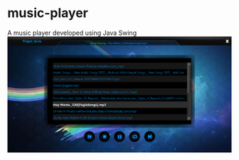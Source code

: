 # music-player

A music player developed using Java Swing
![Music Player Screenshot](https://github.com/ChandanKr16/music-player/blob/main/screenshot/music%20player.png)
